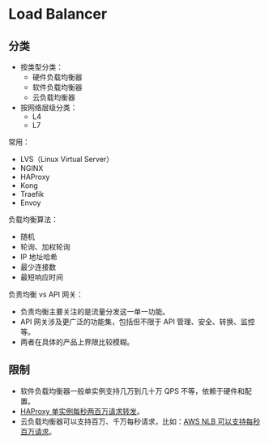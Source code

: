 # Load Balancer

## 分类

- 按类型分类：
    - 硬件负载均衡器
    - 软件负载均衡器
    - 云负载均衡器
- 按网络层级分类：
    - L4
    - L7

常用：
- LVS（Linux Virtual Server）
- NGINX
- HAProxy
- Kong
- Traefik
- Envoy

负载均衡算法：
- 随机
- 轮询、加权轮询
- IP 地址哈希
- 最少连接数
- 最短响应时间

负责均衡 vs API 网关：
- 负责均衡主要关注的是流量分发这一单一功能。
- API 网关涉及更广泛的功能集，包括但不限于 API 管理、安全、转换、监控等。
- 两者在具体的产品上界限比较模糊。


## 限制

- 软件负载均衡器一般单实例支持几万到几十万 QPS 不等，依赖于硬件和配置。
- [HAProxy 单实例每秒两百万请求转发](https://www.haproxy.com/blog/haproxy-forwards-over-2-million-http-requests-per-second-on-a-single-aws-arm-instance)。
- 云负载均衡器可以支持百万、千万每秒请求，比如：[AWS NLB 可以支持每秒百万请求](https://aws.amazon.com/blogs/aws/new-network-load-balancer-effortless-scaling-to-millions-of-requests-per-second/)。